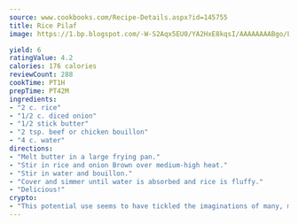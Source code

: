 ```yaml
---
source: www.cookbooks.com/Recipe-Details.aspx?id=145755
title: Rice Pilaf
image: https://1.bp.blogspot.com/-W-S2Aqx5EU0/YA2HxE8kqsI/AAAAAAAABgo/LNxJ2X_rvYgPNsplYMgQNjuwxaZ0e3pQQCLcBGAsYHQ/s320/17.png

yield: 6
ratingValue: 4.2
calories: 176 calories
reviewCount: 288
cookTime: PT1H
prepTime: PT42M
ingredients:
- "2 c. rice"
- "1/2 c. diced onion"
- "1/2 stick butter"
- "2 tsp. beef or chicken bouillon"
- "4 c. water"
directions:
- "Melt butter in a large frying pan."
- "Stir in rice and onion Brown over medium-high heat."
- "Stir in water and bouillon."
- "Cover and simmer until water is absorbed and rice is fluffy."
- "Delicious!"
crypto:
- "This potential use seems to have tickled the imaginations of many, many bitcoin fanciers."
---
```

